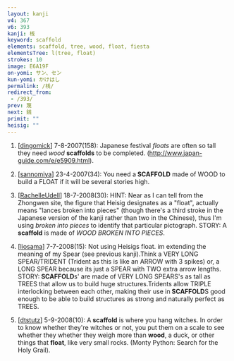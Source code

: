 ```yaml
---
layout: kanji
v4: 367
v6: 393
kanji: 桟
keyword: scaffold
elements: scaffold, tree, wood, float, fiesta
elementsTree: l(tree, float)
strokes: 10
image: E6A19F
on-yomi: サン、セン
kun-yomi: かけはし
permalink: /桟/
redirect_from:
 - /393/
prev: 蔑
next: 銭
primit: ""
heisig: ""
---
```


1) [<a href="http://kanji.koohii.com/profile/dingomick">dingomick</a>] 7-8-2007(158): Japanese festival <em>floats</em> are often so tall they need <em>wood</em> <strong>scaffolds</strong> to be completed. (<a href="http://www.japan-guide.com/e/e5909.html">http://www.japan-guide.com/e/e5909.html</a>).

2) [<a href="http://kanji.koohii.com/profile/sannomiya">sannomiya</a>] 23-4-2007(34): You need a<strong> SCAFFOLD</strong> made of WOOD to build a FLOAT if it will be several stories high.

3) [<a href="http://kanji.koohii.com/profile/RachelleUdell">RachelleUdell</a>] 18-7-2008(30): HINT: Near as I can tell from the Zhongwen site, the figure that Heisig designates as a &quot;float&quot;, actually means &quot;lances broken into pieces&quot; (though there&#039;s a third stroke in the Japanese version of the kanji rather than two in the Chinese), thus I&#039;m using <em>broken into pieces</em> to identify that particular pictograph. STORY: A<strong> scaffold</strong> is made of <em>WOOD BROKEN INTO PIECES</em>.

4) [<a href="http://kanji.koohii.com/profile/liosama">liosama</a>] 7-7-2008(15): Not using Heisigs float. im extending the meaning of my Spear (see previous kanji).Think a VERY LONG SPEAR/TRIDENT (Trident as this is like an ARROW with 3 spikes) or, a LONG SPEAR because its just a SPEAR with TWO extra arrow lengths. STORY:<strong> SCAFFOLD</strong>s&#039; are made of VERY LONG SPEARS&#039;s as tall as TREES that allow us to build huge structures.Tridents allow TRIPLE interlocking between each other, making their use in<strong> SCAFFOLD</strong>S good enough to be able to build structures as strong and naturally perfect as TREES.

5) [<a href="http://kanji.koohii.com/profile/dtstutz">dtstutz</a>] 5-9-2008(10): A<strong> scaffold</strong> is where you hang witches. In order to know whether they&#039;re witches or not, you put them on a scale to see whether they whether they weigh more than <strong>wood</strong>, a duck, or other things that <strong>float</strong>, like very small rocks. (Monty Python: Search for the Holy Grail).

